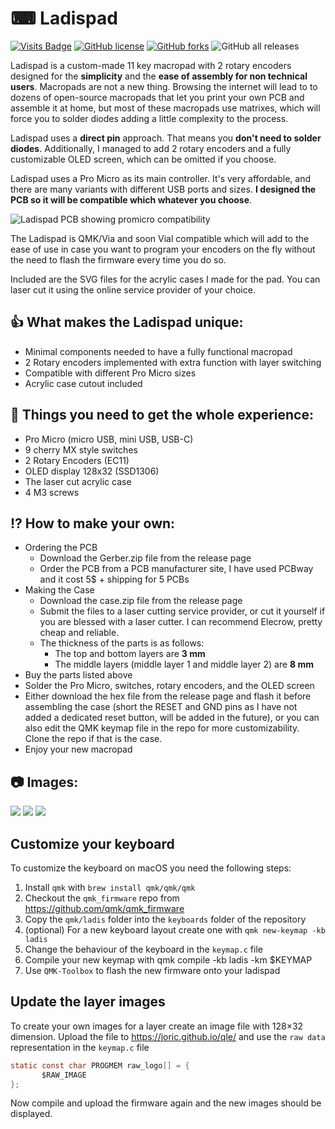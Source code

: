 # ⌨ Ladispad
[![Visits Badge](https://badges.pufler.dev/visits/ajmandourah/Ladispad)](https://badges.pufler.dev) [![GitHub license](https://img.shields.io/github/license/ajmandourah/Ladispad)](https://github.com/ajmandourah/Ladispad/blob/main/LICENSE) [![GitHub forks](https://img.shields.io/github/forks/ajmandourah/Ladispad)](https://github.com/ajmandourah/Ladispad/network) ![GitHub all releases](https://img.shields.io/github/downloads/ajmandourah/Ladispad/total)

Ladispad is a custom-made 11 key macropad with 2 rotary encoders designed for the **simplicity** and the **ease of assembly for non technical users**. 
Macropads are not a new thing. Browsing the internet will lead to to dozens of open-source macropads that let you print your own PCB and assemble it at home, but most of these macropads use matrixes, which will force you to solder diodes adding a little complexity to the process.

Ladispad uses a **direct pin** approach. That means you **don't need to solder diodes**. Additionally, I managed to add 2 rotary encoders and a fully customizable OLED screen, which can be omitted if you choose.

Ladispad uses a Pro Micro as its main controller. It's very affordable, and there are many variants with different USB ports and sizes. **I designed the PCB so it will be compatible which whatever you choose**.

![Ladispad PCB showing promicro compatibility](/images/IMG-20211108-WA0001.jpg) 

The Ladispad is QMK/Via and soon Vial compatible which will add to the ease of use in case you want to program your encoders on the fly without the need to flash the firmware every time you do so.

Included are the SVG files for the acrylic cases I made for the pad. You can laser cut it using the online service provider of your choice.

## 👍 What makes the Ladispad unique: 

- Minimal components needed to have a fully functional macropad
- 2 Rotary encoders implemented with extra function with layer switching
- Compatible with different Pro Micro sizes
- Acrylic case cutout included

## 📃 Things you need to get the whole experience:

- Pro Micro (micro USB, mini USB, USB-C)
- 9 cherry MX style switches
- 2 Rotary Encoders (EC11)
- OLED display 128x32 (SSD1306)
- The laser cut acrylic case
- 4 M3 screws

## ⁉ How to make your own:

- Ordering the PCB
  - Download the Gerber.zip file from the release page
  - Order the PCB from a PCB manufacturer site, I have used PCBway and it cost 5$ + shipping for 5 PCBs
- Making the Case
  - Download the case.zip file from the release page
  - Submit the files to a laser cutting service provider, or cut it yourself if you are blessed with a laser cutter. I can recommend Elecrow, pretty cheap and reliable.
  - The thickness of the parts is as follows:
    - The top and bottom layers are **3 mm**
    - The middle layers (middle layer 1 and middle layer 2) are **8 mm**
- Buy the parts listed above
- Solder the Pro Micro, switches, rotary encoders, and the OLED screen
- Either download the hex file from the release page and flash it before assembling the case (short the RESET and GND pins as I have not added a dedicated reset button, will be added in the future), or you can also edit the QMK keymap file in the repo for more customizability. Clone the repo if that is the case.
- Enjoy your new macropad

## 📷 Images:

![](/images/20211129_065114-01.jpeg) 
![](/images/20211129_065213-01.jpeg)
![](/images/20211129_065248-01.jpeg)

## Customize your keyboard

To customize the keyboard on macOS you need the following steps:

1. Install `qmk` with `brew install qmk/qmk/qmk`
2. Checkout the `qmk_firmware` repo from https://github.com/qmk/qmk_firmware
3. Copy the `qmk/ladis` folder into the `keyboards` folder of the repository
4. (optional) For a new keyboard layout create one with `qmk new-keymap -kb ladis`
5. Change the behaviour of the keyboard in the `keymap.c` file 
6. Compile your new keymap with qmk compile -kb ladis -km $KEYMAP
7. Use `QMK-Toolbox` to flash the new firmware onto your ladispad

## Update the layer images

To create your own images for a layer create an image file with 128×32 dimension.
Upload the file to https://joric.github.io/qle/ and use the `raw data` representation in the `keymap.c` file 

``` c
static const char PROGMEM raw_logo[] = {
       $RAW_IMAGE
};
```

Now compile and upload the firmware again and the new images should be displayed.
